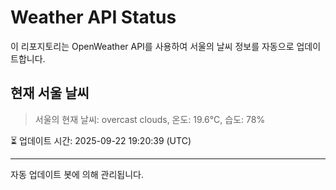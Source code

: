 
# Weather API Status

이 리포지토리는 OpenWeather API를 사용하여 서울의 날씨 정보를 자동으로 업데이트합니다.

## 현재 서울 날씨
> 서울의 현재 날씨: overcast clouds, 온도: 19.6°C, 습도: 78%

⏳ 업데이트 시간: 2025-09-22 19:20:39 (UTC)

---
자동 업데이트 봇에 의해 관리됩니다.
